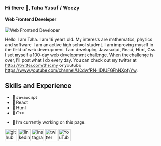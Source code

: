 ### Hi there 👋, Taha Yusuf / Weezy
#### Web Frontend Developer 
![Web Frontend Developer ](https://pbs.twimg.com/profile_banners/1294259909333319680/1656190118/600x200)

Hello, I am Taha. I am 16 years old. My interests are mathematics, physics and software. I am an active high school student. I am improving myself in the field of web development. I am developing Javascript, React, Html, Css. I set myself a 100-day web development challenge. When the challenge is over, I'll post what I do every day. You can check out my twitter at https://twitter.com/thscmy or youtube https://www.youtube.com/channel/UCdwfRN-IlDIUFGFhNXpfyYw.

## Skills and Experience
* 📱 Javascript
* 📱 React
* 📱 Html
* 📱 Css


- 🔭 I’m currently working on this page. 


[<img src='https://cdn.jsdelivr.net/npm/simple-icons@3.0.1/icons/github.svg' alt='github' height='40'>](https://github.com/tahayusuf-dev)  [<img src='https://cdn.jsdelivr.net/npm/simple-icons@3.0.1/icons/linkedin.svg' alt='linkedin' height='40'>](https://www.linkedin.com/in/Hymana-undefined/)  [<img src='https://cdn.jsdelivr.net/npm/simple-icons@3.0.1/icons/instagram.svg' alt='instagram' height='40'>](https://www.instagram.com/sacmaci.taha/)  [<img src='https://cdn.jsdelivr.net/npm/simple-icons@3.0.1/icons/twitter.svg' alt='twitter' height='40'>](https://twitter.com/thscmy)  [<img src='https://cdn.jsdelivr.net/npm/simple-icons@3.0.1/icons/youtube.svg' alt='YouTube' height='40'>](https://www.youtube.com/channel/Hymana)  

